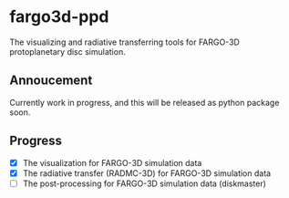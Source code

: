 # fargo3d-ppd
The visualizing and radiative transferring tools for FARGO-3D protoplanetary disc simulation.

## Annoucement
Currently work in progress, and this will be released as python package soon.


## Progress
* [x] The visualization for FARGO-3D simulation data
* [x] The radiative transfer (RADMC-3D) for FARGO-3D simulation data
* [ ] The post-processing for FARGO-3D simulation data (diskmaster)